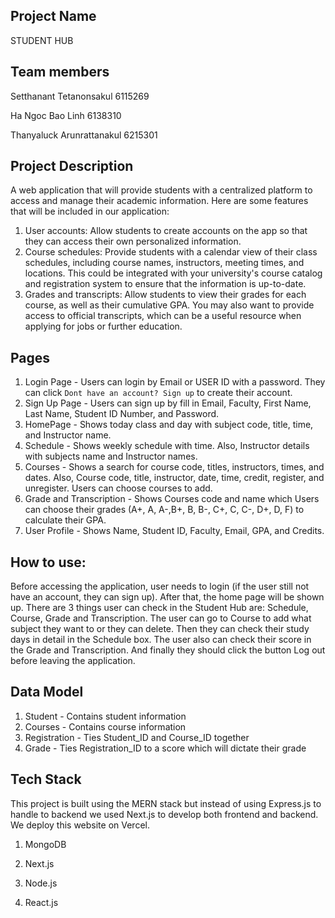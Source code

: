 ## Project Name
STUDENT HUB


## Team members
Setthanant Tetanonsakul 6115269

Ha Ngoc Bao Linh 6138310

Thanyaluck Arunrattanakul 6215301


## Project Description
A web application that will provide students with a centralized platform to access and manage their academic information. Here are some features that will be included in our application:
1. User accounts: Allow students to create accounts on the app so that they can access their own personalized information. 
2. Course schedules: Provide students with a calendar view of their class schedules, including course names, instructors, meeting times, and locations. This could be integrated with your university's course catalog and registration system to ensure that the information is up-to-date.
3. Grades and transcripts: Allow students to view their grades for each course, as well as their cumulative GPA. You may also want to provide access to official transcripts, which can be a useful resource when applying for jobs or further education.

## Pages
1. Login Page - Users can login by Email or USER ID with a password. They can click ``Dont have an account? Sign up`` to create their account.
2. Sign Up Page - Users can sign up by fill in Email, Faculty, First Name, Last Name, Student ID Number, and Password.
3. HomePage - Shows today class and day with subject code, title, time, and Instructor name.
4. Schedule - Shows weekly schedule with time. Also, Instructor details with subjects name and Instructor names.
5. Courses - Shows a search for course code, titles, instructors, times, and dates. Also, Course code, title, instructor, date, time, credit, register, and unregister. Users can choose courses to add.
6. Grade and Transcription - Shows Courses code and name which Users can choose their grades (A+, A, A-,B+, B, B-, C+, C, C-, D+, D, F) to calculate their GPA.
7. User Profile - Shows Name, Student ID, Faculty, Email, GPA, and Credits.

## How to use:
Before accessing the application, user needs to login (if the user still not have an account, they can sign up). After that, the home page will be shown up. There are 3 things user can check in the Student Hub are: Schedule, Course, Grade and Transcription. The user can go to Course to add what subject they want to or they can delete. Then they can check their study days in detail in the Schedule box. The user also can check their score in the Grade and Transcription. And finally they should click the button Log out before leaving the application.

## Data Model
1. Student - Contains student information
2. Courses - Contains course information
3. Registration - Ties Student_ID and Course_ID together
4. Grade - Ties Registration_ID to a score which will dictate their grade


## Tech Stack
 This project is built using the MERN stack but instead of using Express.js to handle to backend we used Next.js to develop both frontend and backend. We deploy this website on Vercel.
 
 1. MongoDB
 
 2. Next.js
 
 3. Node.js
 
 4. React.js
